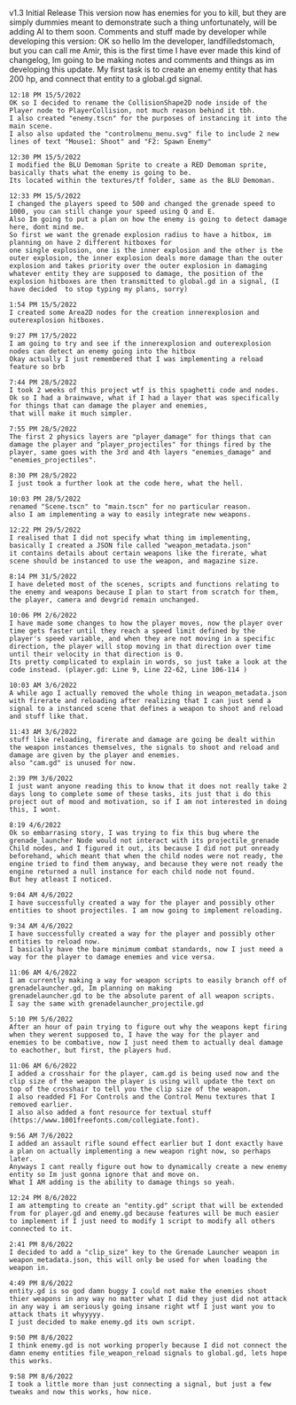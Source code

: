 v1.3 Initial Release
This version now has enemies for you to kill, but they are simply dummies meant to demonstrate
such a thing unfortunately, will be adding AI to them soon.
Comments and stuff made by developer while developing this version:
    OK so hello Im the developer, landfilledstomach, but you can call me Amir, this is the first
    time I have ever made this kind of changelog, Im going to be making notes and comments and things as im developing this update.
    My first task is to create an enemy entity that has 200 hp, and connect that entity to a global.gd signal.

    12:18 PM 15/5/2022
    OK so I decided to rename the CollisionShape2D node inside of the Player node to PlayerCollision, not much reason behind it tbh.
    I also created "enemy.tscn" for the purposes of instancing it into the main scene.
    I also also updated the "controlmenu_menu.svg" file to include 2 new lines of text "Mouse1: Shoot" and "F2: Spawn Enemy"
    
    12:30 PM 15/5/2022
    I modified the BLU Demoman Sprite to create a RED Demoman sprite, basically thats what the enemy is going to be.
    Its located within the textures/tf folder, same as the BLU Demoman.

    12:33 PM 15/5/2022
    I changed the players speed to 500 and changed the grenade speed to 1000, you can still change your speed using Q and E.
    Also Im going to put a plan on how the enemy is going to detect damage here, dont mind me.
    So first we want the grenade explosion radius to have a hitbox, im planning on have 2 different hitboxes for
    one single explosion, one is the inner explosion and the other is the outer explosion, the inner explosion deals more damage than the outer explosion and takes priority over the outer explosion in damaging whatever entity they are supposed to damage, the position of the explosion hitboxes are then transmitted to global.gd in a signal, (I have decided  to stop typing my plans, sorry)

    1:54 PM 15/5/2022
    I created some Area2D nodes for the creation innerexplosion and outerexplosion hitboxes.
    
    9:27 PM 17/5/2022
    I am going to try and see if the innerexplosion and outerexplosion nodes can detect an enemy going into the hitbox
    Okay actually I just remembered that I was implementing a reload feature so brb

    7:44 PM 28/5/2022
    I took 2 weeks of this project wtf is this spaghetti code and nodes.
    Ok so I had a brainwave, what if I had a layer that was specifically for things that can damage the player and enemies,
    that will make it much simpler.

    7:55 PM 28/5/2022
    The first 2 physics layers are "player_damage" for things that can damage the player and "player_projectiles" for things fired by the player, same goes with the 3rd and 4th layers "enemies_damage" and "enemies_projectiles".

    8:30 PM 28/5/2022
    I just took a further look at the code here, what the hell.

    10:03 PM 28/5/2022
    renamed "Scene.tscn" to "main.tscn" for no particular reason.
    also I am implementing a way to easily integrate new weapons.

    12:22 PM 29/5/2022
    I realised that I did not specify what thing im implementing, basically I created a JSON file called "weapon_metadata.json"
    it contains details about certain weapons like the firerate, what scene should be instanced to use the weapon, and magazine size.
    
    8:14 PM 31/5/2022
    I have deleted most of the scenes, scripts and functions relating to the enemy and weapons because I plan to start from scratch for them, the player, camera and devgrid remain unchanged.

    10:06 PM 2/6/2022
    I have made some changes to how the player moves, now the player over time gets faster until they reach a speed limit defined by the player's speed variable, and when they are not moving in a specific direction, the player will stop moving in that direction over time until their velocity in that direction is 0.
    Its pretty complicated to explain in words, so just take a look at the code instead. (player.gd: Line 9, Line 22-62, Line 106-114 )

    10:03 AM 3/6/2022
    A while ago I actually removed the whole thing in weapon_metadata.json with firerate and reloading after realizing that I can just send a signal to a instanced scene that defines a weapon to shoot and reload and stuff like that.
    
    11:43 AM 3/6/2022
    stuff like reloading, firerate and damage are going be dealt within the weapon instances themselves, the signals to shoot and reload and damage are given by the player and enemies.
    also "cam.gd" is unused for now.
    
    2:39 PM 3/6/2022
    I just want anyone reading this to know that it does not really take 2 days long to complete some of these tasks, its just that i do this project out of mood and motivation, so if I am not interested in doing this, I wont.

    8:19 4/6/2022
    Ok so embarrasing story, I was trying to fix this bug where the grenade_launcher Node would not interact with its projectile_grenade Child nodes, and I figured it out, its because I did not put onready beforehand, which meant that when the child nodes were not ready, the engine tried to find them anyway, and because they were not ready the engine returned a null instance for each child node not found.
    But hey atleast I noticed.

    9:04 AM 4/6/2022
    I have successfully created a way for the player and possibly other entities to shoot projectiles. I am now going to implement reloading.

    9:34 AM 4/6/2022
    I have successfully created a way for the player and possibly other entities to reload now.
    I basically have the bare minimum combat standards, now I just need a way for the player to damage enemies and vice versa.

    11:06 AM 4/6/2022
    I am currently making a way for weapon scripts to easily branch off of grenadelauncher.gd, Im planning on making 
    grenadelauncher.gd to be the absolute parent of all weapon scripts.
    I say the same with grenadelauncher_projectile.gd

    5:10 PM 5/6/2022
    After an hour of pain trying to figure out why the weapons kept firing when they werent supposed to, I have the way for the player and enemies to be combative, now I just need them to actually deal damage to eachother, but first, the players hud.

    11:06 AM 6/6/2022
    I added a crosshair for the player, cam.gd is being used now and the clip size of the weapon the player is using will update the text on top of the crosshair to tell you the clip size of the weapon.
    I also readded F1 For Controls and the Control Menu textures that I removed earlier.
    I also also added a font resource for textual stuff (https://www.1001freefonts.com/collegiate.font).

    9:56 AM 7/6/2022
    I added an assault rifle sound effect earlier but I dont exactly have a plan on actually implementing a new weapon right now, so perhaps later.
    Anyways I cant really figure out how to dynamically create a new enemy entity so Im just gonna ignore that and move on.
    What I AM adding is the ability to damage things so yeah.

    12:24 PM 8/6/2022
    I am attempting to create an "entity.gd" script that will be extended from for player.gd and enemy.gd because features will be much easier to implement if I just need to modify 1 script to modify all others connected to it.

    2:41 PM 8/6/2022
    I decided to add a "clip_size" key to the Grenade Launcher weapon in weapon_metadata.json, this will only be used for when loading the weapon in.

    4:49 PM 8/6/2022
    entity.gd is so god damn buggy I could not make the enemies shoot thier weapons in any way no matter what I did they just did not attack in any way i am seriously going insane right wtf I just want you to attack thats it whyyyyy.
    I just decided to make enemy.gd its own script.

    9:50 PM 8/6/2022
    I think enemy.gd is not working properly because I did not connect the damn enemy entities file_weapon_reload signals to global.gd, lets hope this works.

    9:58 PM 8/6/2022
    I took a little more than just connecting a signal, but just a few tweaks and now this works, how nice.

    
